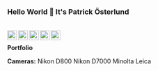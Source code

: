 ### Hello World 👋 It's Patrick Österlund

<br/>


<a href="https://twitter.com/b0red">
<img align="left" alt="b0red | Twitter" width="22px" src="https://cdn.jsdelivr.net/npm/simple-icons@v3/icons/twitter.svg" />
</a>
<a href="https://www.linkedin.com/in/patrickosterlund/">
<img align="left" alt="Patrick Osterlund" width="22px" src="https://cdn.jsdelivr.net/npm/simple-icons@v3/icons/linkedin.svg" />
</a>
<a href="https://www.instagram.com/mrakita/">
<img align="left" alt="MrAkita" width="22px" src="https://cdn.jsdelivr.net/npm/simple-icons@v3/icons/instagram.svg" />
</a>
<a href="https://500px.com/p/mrakita?view=photos"/>
<img align="left" alt="mrakita" width=22px" src="https://cdn.jsdelivr.net/npm/simple-icons@3.13.0/icons/500px.svg" />
</a>
<a href="facebook.com">
<img align="left" alt="patrick osterlund" width=22px" src=" https://cdn.jsdelivr.net/npm/simple-icons@3.13.0/icons/facebook.svg" />
</a>
<br />

**Portfolio**


**Cameras:**
Nikon D800
Nikon D7000
Minolta
Leica
